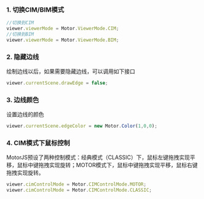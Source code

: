 ### 1. 切换CIM/BIM模式
```javascript
//切换到CIM
viewer.viewerMode = Motor.ViewerMode.CIM;
//切换到BIM
viewer.viewerMode = Motor.ViewerMode.BIM;
```

### 2. 隐藏边线
绘制边线以后，如果需要隐藏边线，可以调用如下接口
```javascript
viewer.currentScene.drawEdge = false;
```

### 3. 边线颜色
设置边线的颜色
```javascript
viewer.currentScene.edgeColor = new Motor.Color(1,0,0);
```

### 4. CIM模式下鼠标控制
MotorJS预设了两种控制模式：经典模式（CLASSIC）下，鼠标左键拖拽实现平移，鼠标中键拖拽实现旋转；MOTOR模式下，鼠标中键拖拽实现平移，鼠标右键拖拽实现旋转。
```javascript
viewer.cimControlMode = Motor.CIMControlMode.MOTOR;
viewer.cimControlMode = Motor.CIMControlMode.CLASSIC;
```